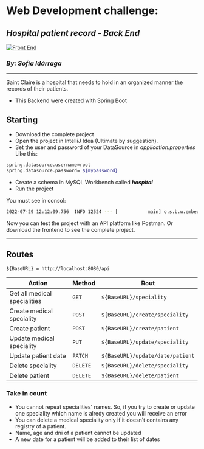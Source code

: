 # Web Development challenge:

## _Hospital patient record - Back End_

[![Front End](https://badgen.net/badge/FrontEnd/here/green?icon=github)](https://github.com/sofia-idarraga/Hospital-patient-record-FE)

### _By: Sofía Idárraga_


---
Saint Claire is a hospital that needs to hold in an organized manner the records of their patients.

- This Backend were created with Spring Boot

## Starting

- Download the complete project
- Open the project in IntelliJ Idea (Ultimate by suggestion).
- Set the user and password of your DataSource in _application.properties_
  Like this:
```sh
spring.datasource.username=root
spring.datasource.password= ${mypassword}
```
- Create a schema in MySQL Workbench called _**hospital**_
- Run the project

You must see in consol:
```sh
2022-07-29 12:12:09.756  INFO 12524 --- [           main] o.s.b.w.embedded.tomcat.TomcatWebServer  : Tomcat started on port(s): 8080 (http) with context path ''
```

Now you can test the project with an API platform like Postman. Or download the frontend to see the complete project.

---
## Routes
```
${BaseURL} = http://localhost:8080/api
```
| Action                       | Method   | Rout                             |
|------------------------------|----------|----------------------------------|
| Get all medical specialities | `GET`    | `${BaseURL}/speciality`          |
| Create medical speciality    | `POST`   | `${BaseURL}/create/speciality`   |
| Create patient               | `POST`   | `${BaseURL}/create/patient`      |
| Update medical speciality    | `PUT`    | `${BaseURL}/update/speciality`   |
| Update patient date          | `PATCH`  | `${BaseURL}/update/date/patient` |
| Delete speciality            | `DELETE` | `${BaseURL}/delete/speciality`   |
| Delete patient               | `DELETE` | `${BaseURL}/delete/patient`      |

### Take in count

- You cannot repeat specialities' names. So, if you try to create or update one speciality which name is alredy created you will receive an error
- You can delete a medical speciality only if it doesn’t contains any registry of a patient.
- Name, age and dni of a patient cannot be updated
- A new date for a patient will be added to their list of dates

